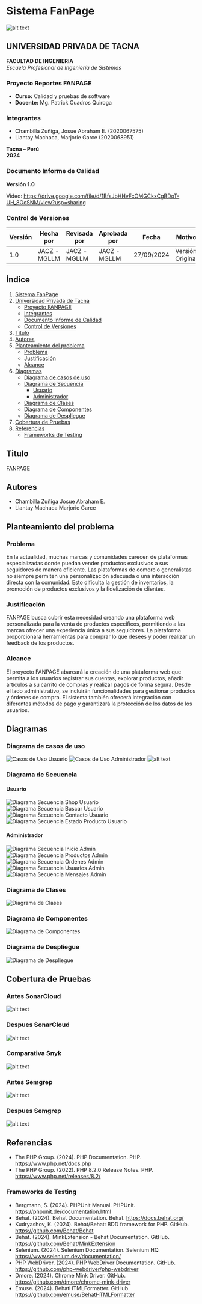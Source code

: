# Sistema FanPage

![alt text](media/logo-upt.png)

## UNIVERSIDAD PRIVADA DE TACNA
**FACULTAD DE INGENIERIA**  
*Escuela Profesional de Ingeniería de Sistemas*

### Proyecto Reportes FANPAGE
- **Curso:** Calidad y pruebas de software
- **Docente:** Mg. Patrick Cuadros Quiroga

### Integrantes
- Chambilla Zuñiga, Josue Abraham E. (2020067575)
- Llantay Machaca, Marjorie Garce (2020068951)

**Tacna – Perú**  
**2024**

### Documento Informe de Calidad
**Versión 1.0**

Video: https://drive.google.com/file/d/1BfsJbHHvFcOMGCkxCgBDoT-UH_8OcSNM/view?usp=sharing

### Control de Versiones

| Versión | Hecha por | Revisada por | Aprobada por | Fecha | Motivo |
|---------|-----------|--------------|--------------|-------|---------|
| 1.0 | JACZ - MGLLM | JACZ - MGLLM | JACZ - MGLLM | 27/09/2024 | Versión Original |

## Índice
1. [Sistema FanPage](#sistema-fanpage)
2. [Universidad Privada de Tacna](#universidad-privada-de-tacna)
    - [Proyecto FANPAGE](#proyecto-fanpage)
    - [Integrantes](#integrantes)
    - [Documento Informe de Calidad](#documento-informe-de-calidad)
    - [Control de Versiones](#control-de-versiones)
3. [Título](#titulo)
4. [Autores](#autores)
5. [Planteamiento del problema](#planteamiento-del-problema)
    - [Problema](#problema)
    - [Justificación](#justificacion)
    - [Alcance](#alcance)
6. [Diagramas](#diagramas)
    - [Diagrama de casos de uso](#diagrama-de-casos-de-uso)
    - [Diagrama de Secuencia](#diagrama-de-secuencia)
        - [Usuario](#usuario)
        - [Administrador](#administrador)
    - [Diagrama de Clases](#diagrama-de-clases)
    - [Diagrama de Componentes](#diagrama-de-componentes)
    - [Diagrama de Despliegue](#diagrama-de-despliegue)
7. [Cobertura de Pruebas](#cobertura-de-pruebas)
8. [Referencias](#referencias)
    - [Frameworks de Testing](#frameworks-de-testing)

## Titulo
FANPAGE

## Autores
- Chambilla Zuñiga Josue Abraham E.
- Llantay Machaca Marjorie Garce

## Planteamiento del problema

### Problema
En la actualidad, muchas marcas y comunidades carecen de plataformas especializadas donde puedan vender productos exclusivos a sus seguidores de manera eficiente. Las plataformas de comercio generalistas no siempre permiten una personalización adecuada o una interacción directa con la comunidad. Esto dificulta la gestión de inventarios, la promoción de productos exclusivos y la fidelización de clientes.

### Justificación
FANPAGE busca cubrir esta necesidad creando una plataforma web personalizada para la venta de productos específicos, permitiendo a las marcas ofrecer una experiencia única a sus seguidores. La plataforma proporcionará herramientas para comprar lo que desees y poder realizar un feedback de los productos.

### Alcance
El proyecto FANPAGE abarcará la creación de una plataforma web que permita a los usuarios registrar sus cuentas, explorar productos, añadir artículos a su carrito de compras y realizar pagos de forma segura. Desde el lado administrativo, se incluirán funcionalidades para gestionar productos y órdenes de compra. El sistema también ofrecerá integración con diferentes métodos de pago y garantizará la protección de los datos de los usuarios.

## Diagramas

### Diagrama de casos de uso
![Casos de Uso Usuario](media/Casos_Uso_Usuario.png)
![Casos de Uso Administrador](media/Casos_Uso_Administrador.png)
![alt text](media/Diagrama_Casos_Uso.svg)

### Diagrama de Secuencia
#### Usuario
![Diagrama Secuencia Shop Usuario](media/Diagrama_Secuencia_Shop_Usuario.png)
![Diagrama Secuencia Buscar Usuario](media/Diagrama_Secuencia_Buscar_Usuario.png)
![Diagrama Secuencia Contacto Usuario](media/Diagrama_Secuencia_Contacto_Usuario.png)
![Diagrama Secuencia Estado Producto Usuario](media/Diagrama_Secuencia_EstadoProducto_Usuario.png)

#### Administrador
![Diagrama Secuencia Inicio Admin](media/Diagrama_Secuencia_Inicio_Admin.png)
![Diagrama Secuencia Productos Admin](media/Diagrama_Secuencia_Productos_Admin.png)
![Diagrama Secuencia Ordenes Admin](media/Diagrama_Secuencia_Ordenes_Admin.png)
![Diagrama Secuencia Usuarios Admin](media/Diagrama_Secuencia_Usuarios_Admin.png)
![Diagrama Secuencia Mensajes Admin](media/Diagrama_Secuencia_Mensajes_Admin.png)

### Diagrama de Clases
![Diagrama de Clases](media/Diagrama_Clases.png)

### Diagrama de Componentes
![Diagrama de Componentes](media/Diagrama_Componentes.png)

### Diagrama de Despliegue
![Diagrama de Despliegue](media/Diagrama_Despligu_Arquitectura.png)

## Cobertura de Pruebas
### Antes SonarCloud
![alt text](media/Comparativa_Sonar.png)
### Despues SonarCloud
![alt text](media/Coberrtura_SonarCloud.png)

### Comparativa Snyk
![alt text](media/Comparativa_Snyk.png)

### Antes Semgrep
![alt text](media/Semgrep_Antes.png)

### Despues Semgrep
![alt text](media/Semgrep_Despues.png)

## Referencias

- The PHP Group. (2024). PHP Documentation. PHP. https://www.php.net/docs.php
- The PHP Group. (2022). PHP 8.2.0 Release Notes. PHP. https://www.php.net/releases/8.2/

### Frameworks de Testing
- Bergmann, S. (2024). PHPUnit Manual. PHPUnit. https://phpunit.de/documentation.html
- Behat. (2024). Behat Documentation. Behat. https://docs.behat.org/
- Kudryashov, K. (2024). Behat/Behat: BDD framework for PHP. GitHub. https://github.com/Behat/Behat
- Behat. (2024). MinkExtension - Behat Documentation. GitHub. https://github.com/Behat/MinkExtension
- Selenium. (2024). Selenium Documentation. Selenium HQ. https://www.selenium.dev/documentation/
- PHP WebDriver. (2024). PHP WebDriver Documentation. GitHub. https://github.com/php-webdriver/php-webdriver
- Dmore. (2024). Chrome Mink Driver. GitHub. https://github.com/dmore/chrome-mink-driver
- Emuse. (2024). BehatHTMLFormatter. GitHub. https://github.com/emuse/BehatHTMLFormatter
